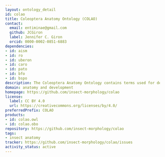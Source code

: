 ```yaml
---
layout: ontology_detail
id: colao
title: Coleoptera Anatomy Ontology (COLAO)
contact:
  email: entiminae@gmail.com
  github: JCGiron
  label: Jennifer C. Giron
  orcid: 0000-0002-0851-6883
dependencies:
- id: aism
- id: ro
- id: uberon
- id: caro
- id: pato
- id: bfo
- id: bspo
description: The Coleoptera Anatomy Ontology contains terms used for describing the anatomy and phenotype of beetles in biodiversity research. It has been built using the Ontology Develoment Kit, with the Ontology for the Anatomy of the Insect Skeleto-Muscular system (AISM) as a backbone.
domain: anatomy and development
homepage: https://github.com/insect-morphology/colao
license:
  label: CC BY 4.0
  url: https://creativecommons.org/licenses/by/4.0/
preferredPrefix: COLAO
products:
- id: colao.owl
- id: colao.obo
repository: https://github.com/insect-morphology/colao
tags:
- insect anatomy
tracker: https://github.com/insect-morphology/colao/issues
activity_status: active
---
```

